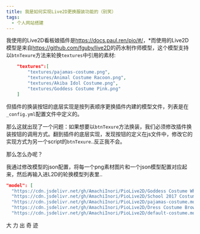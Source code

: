 ```yaml
---
title: 我是如何实现Live2D更换服装功能的（别笑）
tags: 
  - 个人网站搭建
---
```


我使用的Live2D看板娘插件是<https://docs.paul.ren/pio/#/>，*而使用的Live2D模型是来自<https://github.com/fguby/live2D>的药水制作师模型，这个模型支持以`btnTexure`方法来轮换`textures`中引用的素材:
```json
    "textures":[
        "textures/pajamas-costume.png",
        "textures/Animal Costume Racoon.png",
        "textures/Akiba Idol Costume.png",
        "textures/Goddess Costume Pink.png"
    ]
```

但插件的换装按钮的底层实现是按列表顺序更换插件内建的模型文件，列表是在`_config.yml`配置文件中定义的。

那么这就出现了一个问题：如果想要以`btnTexure`方法换装，我们必须修改插件换装按钮的调用方式。翻到插件的底层实现，发现按钮的定义在js文件中，修改它的实现方式为另一个script的`btnTexure`..反正我不会。

那么怎么办呢？  

我通过修改模型的json配置，将每一个png素材图片和一个json模型配置对应起来，然后再输入进L2D的轮换模型列表里..

```json
"model": [
  "https://cdn.jsdelivr.net/gh/AmachiInori/PioLive2D/Goddess Costume White.model.json",
  "https://cdn.jsdelivr.net/gh/AmachiInori/PioLive2D/School 2017 Costume Yellow.model.json"
  "https://cdn.jsdelivr.net/gh/AmachiInori/PioLive2D/pajamas-costume.model.json",
  "https://cdn.jsdelivr.net/gh/AmachiInori/PioLive2D/Dress Costume Brown.model.json",
  "https://cdn.jsdelivr.net/gh/AmachiInori/PioLive2D/default-costume.model.json"]
```

大 力 出 奇 迹
